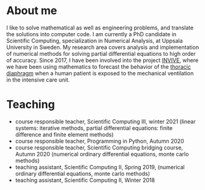 # About me
I like to solve mathematical as well as engineering problems, and translate the solutions into computer code. I am currently a PhD candidate in Scientific Computing, specialization in Numerical Analysis, at Uppsala University in Sweden. My research area covers analysis and implementation of numerical methods for solving partial differential equations to high order of accuracy. Since 2017, I have been involved into the project [INVIVE](https://www.it.uu.se/research/scientific_computing/project/rbf/biomech), where we have been using mathematics to forecast the behavior of the [thoracic diaphragm](https://en.wikipedia.org/wiki/Thoracic_diaphragm) when a human patient is exposed to the mechanical ventilation in the intensive care unit.

# Teaching
* course responsible teacher, Scientific Computing III, winter 2021 (linear systems: iterative methods, partial differential equations: finite difference and finite element methods)
* course responsible teacher, Programming in Python, Autumn 2020
* course responsible teacher, Scientific Computing bridging course, Autumn 2020 (numerical ordinary differential equations, monte carlo methods)
* teaching assistant, Scientific Computing II, Spring 2019, (numerical ordinary differential equations, monte carlo methods)
* teaching assistant, Scientific Computing II, Winter 2018
